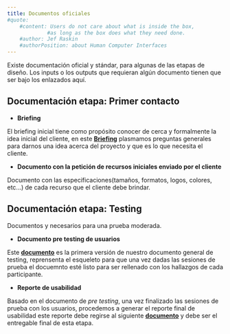 ```yaml
---
title: Documentos oficiales
#quote:
    #content: Users do not care about what is inside the box,
             #as long as the box does what they need done.
    #author: Jef Raskin
    #authorPosition: about Human Computer Interfaces
---
```


Existe documentación oficial y stándar, para algunas de las etapas de diseño. Los inputs o los outputs que requieran algún documento tienen que ser bajo los enlazados aquí.

## Documentación etapa: Primer contacto

- **Briefing**

El briefing inicial tiene como propósito conocer de cerca y formalmente la idea inicial  del cliente, en este **[Briefing](https://form.jotform.com/221434741955660)** plasmamos preguntas generales para darnos una idea acerca del proyecto y que es lo que necesita el cliente.

- **Documento con la petición de recursos iniciales enviado por el cliente**

Documento con las especificaciones(tamaños, formatos, logos, colores, etc...) de cada recurso que el cliente debe brindar.

## Documentación etapa: Testing

Documentos y necesarios para una prueba moderada.

- **Documento pre testing de usuarios**

Este **[documento](https://drive.google.com/file/d/1NzKaZVt709fjiVfGtCQhIB3I850sKDHJ/view?usp=sharing)**  es la primera versión de nuestro documento general de testing, reprensenta el esqueleto  para que una vez dadas las sesiones de prueba el docuemnto esté listo para ser rellenado con los hallazgos de cada participante.

- **Reporte de usabilidad**

Basado en el documento de *pre testing*, una vez finalizado las sesiones de prueba con los usuarios, procedemos a generar el reporte final de usabilidad este reporte debe regirse al siguiente **[documento](https://drive.google.com/file/d/1IhlEkGdBMh-aUFWmK2z6_oBDRy5LlCXa/view?usp=sharing)** y debe ser el entregable final de esta etapa.

